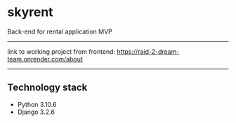 # skyrent
Back-end for rental application MVP
***
link to working project from frontend: 
https://raid-2-dream-team.onrender.com/about
***
## Technology stack
- Python 3.10.6
- Django 3.2.6
